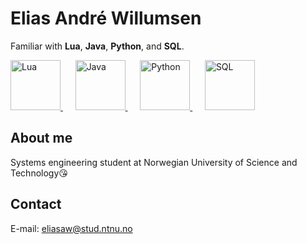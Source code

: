 # Elias André Willumsen

Familiar with **Lua**, **Java**, **Python**, and **SQL**.

<p align="left">
  <a href="https://www.lua.org/">
    <img src="https://upload.wikimedia.org/wikipedia/commons/c/cf/Lua-Logo.svg" height="80" alt="Lua">
  </a>
  &nbsp;&nbsp;&nbsp;&nbsp;
  <a href="https://www.oracle.com/java/">
    <img src="https://upload.wikimedia.org/wikipedia/en/3/30/Java_programming_language_logo.svg" height="80" alt="Java">
  </a>
  &nbsp;&nbsp;&nbsp;&nbsp;
  <a href="https://www.python.org/">
    <img src="https://upload.wikimedia.org/wikipedia/commons/c/c3/Python-logo-notext.svg" height="80" alt="Python">
  </a>
  &nbsp;&nbsp;&nbsp;&nbsp;
  <a href="https://www.mysql.com/">
    <img src="https://upload.wikimedia.org/wikipedia/commons/d/d7/Sql_data_base_with_logo.svg" height="80" alt="SQL">
  </a>
</p>

## About me

Systems engineering student at Norwegian University of Science and Technology😘

## Contact

E-mail: eliasaw@stud.ntnu.no

